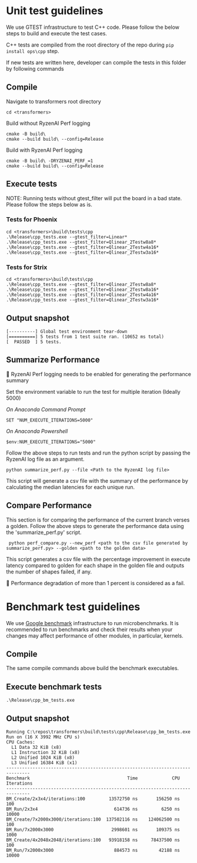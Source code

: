 # Unit test guidelines

We use GTEST infrastructure to test C++ code. Please follow the below steps to build and execute the test cases.

C++ tests are compiled from the root directory of the repo during `pip install ops\cpp` step.

If new tests are written here, developer can compile the tests in this folder by following commands

## Compile
Navigate to transformers root directory
```
cd <transformers>
```
Build without RyzenAI Perf logging
```
cmake -B build\
cmake --build build\ --config=Release
```
Build with RyzenAI Perf logging
```
cmake -B build\ -DRYZENAI_PERF_=1
cmake --build build\ --config=Release
```

## Execute tests

NOTE: Running tests without gtest_filter will put the board in a bad state. Please follow the steps below as is.

### Tests for Phoenix
```
cd <transformers>\build\tests\cpp
.\Release\cpp_tests.exe --gtest_filter=Linear*
.\Release\cpp_tests.exe --gtest_filter=Qlinear_2Testw8a8*
.\Release\cpp_tests.exe --gtest_filter=Qlinear_2Testw4a16*
.\Release\cpp_tests.exe --gtest_filter=Qlinear_2Testw3a16*
```

### Tests for Strix
```
cd <transformers>\build\tests\cpp
.\Release\cpp_tests.exe --gtest_filter=Qlinear_2Testw8a8*
.\Release\cpp_tests.exe --gtest_filter=Qlinear_2Testw8a16*
.\Release\cpp_tests.exe --gtest_filter=Qlinear_2Testw4a16*
.\Release\cpp_tests.exe --gtest_filter=Qlinear_2Testw3a16*
```

## Output snapshot
```
[----------] Global test environment tear-down
[==========] 5 tests from 1 test suite ran. (10652 ms total)
[  PASSED  ] 5 tests.
```

## Summarize Performance

:pushpin: RyzenAI Perf logging needs to be enabled for generating the performance summary

Set the environment variable to run the test for multiple iteration (Ideally 5000)

*On Anaconda Command Prompt*
```
SET "NUM_EXECUTE_ITERATIONS=5000"
```
*On Anaconda Powershell*
```
$env:NUM_EXECUTE_ITERATIONS="5000"
```
Follow the above steps to run tests and run the python script by passing the RyzenAI log file as an argument.

```
python summarize_perf.py --file <Path to the RyzenAI log file>
```
This script will generate a csv file with the summary of the performance by calculating the median latencies for each unique run.

## Compare Performance

 This section is for comparing the performance of the current branch verses a golden.
 Follow the above steps to generate the performance data using the 'summarize_perf.py' script.

```
 python perf_compare.py --new_perf <path to the csv file generated by summarize_perf.py> --golden <path to the golden data>
```

This script generates a csv file with the percentage improvement in execute latency compared to golden for each shape in the golden file and outputs the number of shapes failed, if any.

:pushpin: Performance degradation of more than 1 percent is considered as a fail.

# Benchmark test guidelines

We use [Google benchmark](https://github.com/google/benchmark) infrastructure to run microbenchmarks. It is recommended to run benchmarks and check their results when your changes may affect performance of other modules, in particular, kernels.

## Compile

The same compile commands above build the benchmark executables.

## Execute benchmark tests
```
.\Release\cpp_bm_tests.exe
```

## Output snapshot
```
Running C:\repos\transformers\build\tests\cpp\Release\cpp_bm_tests.exe
Run on (16 X 3992 MHz CPU s)
CPU Caches:
  L1 Data 32 KiB (x8)
  L1 Instruction 32 KiB (x8)
  L2 Unified 1024 KiB (x8)
  L3 Unified 16384 KiB (x1)
-------------------------------------------------------------------------------
Benchmark                                     Time             CPU   Iterations
-------------------------------------------------------------------------------
BM_Create/2x3x4/iterations:100         13572750 ns       156250 ns          100
BM_Run/2x3x4                             614736 ns         6250 ns        10000
BM_Create/7x2000x3000/iterations:100  137502116 ns    124062500 ns          100
BM_Run/7x2000x3000                      2998601 ns       109375 ns         1000
BM_Create/4x2048x2048/iterations:100   93918158 ns     78437500 ns          100
BM_Run/7x2000x3000                       884573 ns        42188 ns        10000
```
